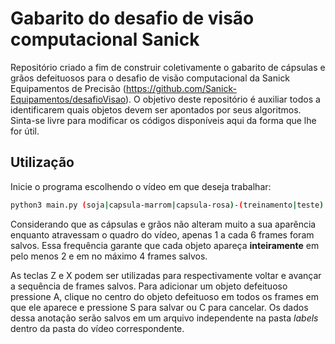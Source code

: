 # Gabarito do desafio de visão computacional Sanick

Repositório criado a fim de construir coletivamente o gabarito de cápsulas e grãos defeituosos para o desafio de visão computacional da Sanick Equipamentos de Precisão (https://github.com/Sanick-Equipamentos/desafioVisao). O objetivo deste repositório é auxiliar todos a identificarem quais objetos devem ser apontados por seus algoritmos. Sinta-se livre para modificar os códigos disponíveis aqui da forma que lhe for útil.

## Utilização

Inicie o programa escolhendo o vídeo em que deseja trabalhar:

```sh
python3 main.py (soja|capsula-marrom|capsula-rosa)-(treinamento|teste)
```

Considerando que as cápsulas e grãos não alteram muito a sua aparência enquanto atravessam o quadro do vídeo, apenas 1 a cada 6 frames foram salvos. Essa frequência garante que cada objeto apareça **inteiramente** em pelo menos 2 e em no máximo 4 frames salvos.

As teclas Z e X podem ser utilizadas para respectivamente voltar e avançar a sequência de frames salvos. Para adicionar um objeto defeituoso pressione A, clique no centro do objeto defeituoso em todos os frames em que ele aparece e pressione S para salvar ou C para cancelar. Os dados dessa anotação serão salvos em um arquivo independente na pasta *labels* dentro da pasta do vídeo correspondente.